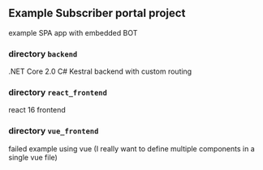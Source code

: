 
## Example Subscriber portal project

example SPA app with embedded BOT

### directory ```backend```

.NET Core 2.0 C# Kestral backend with custom routing

### directory ```react_frontend```

react 16 frontend 

### directory ```vue_frontend```

failed example using vue (I really want to define multiple components in a single vue file)